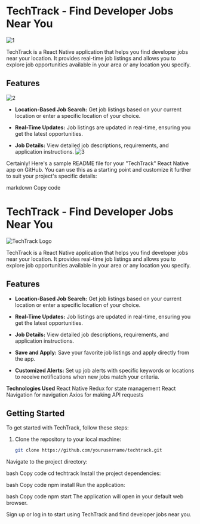 # TechTrack - Find Developer Jobs Near You

![1](https://github.com/Samueal07/TeckTrack/assets/99087302/53a1b09a-5a4a-4f37-a6e0-92d568161e46)




TechTrack is a React Native application that helps you find developer jobs near your location. It provides real-time job listings and allows you to explore job opportunities available in your area or any location you specify.

## Features
![2](https://github.com/Samueal07/TeckTrack/assets/99087302/0614ff33-b2f7-4738-aafa-5f8f073235b1)

- **Location-Based Job Search:** Get job listings based on your current location or enter a specific location of your choice.

- **Real-Time Updates:** Job listings are updated in real-time, ensuring you get the latest opportunities.

- **Job Details:** View detailed job descriptions, requirements, and application instructions.
![3](https://github.com/Samueal07/TeckTrack/assets/99087302/46b29119-e89c-4ed8-8323-eed9310c1272)



Certainly! Here's a sample README file for your "TechTrack" React Native app on GitHub. You can use this as a starting point and customize it further to suit your project's specific details:

markdown
Copy code
# TechTrack - Find Developer Jobs Near You

![TechTrack Logo](techtrack_logo.png)

TechTrack is a React Native application that helps you find developer jobs near your location. It provides real-time job listings and allows you to explore job opportunities available in your area or any location you specify.

## Features

- **Location-Based Job Search:** Get job listings based on your current location or enter a specific location of your choice.

- **Real-Time Updates:** Job listings are updated in real-time, ensuring you get the latest opportunities.

- **Job Details:** View detailed job descriptions, requirements, and application instructions.

- **Save and Apply:** Save your favorite job listings and apply directly from the app.

- **Customized Alerts:** Set up job alerts with specific keywords or locations to receive notifications when new jobs match your criteria.


**Technologies Used**
React Native
Redux for state management
React Navigation for navigation
Axios for making API requests


## Getting Started

To get started with TechTrack, follow these steps:

1. Clone the repository to your local machine:

   ```bash
   git clone https://github.com/yourusername/techtrack.git
Navigate to the project directory:

bash
Copy code
cd techtrack
Install the project dependencies:

bash
Copy code
npm install
Run the application:

bash
Copy code
npm start
The application will open in your default web browser.

Sign up or log in to start using TechTrack and find developer jobs near you.




